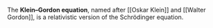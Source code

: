 The **Klein–Gordon equation**, named after [[Oskar Klein]] and [[Walter Gordon]], is a relativistic version of the Schrödinger equation.